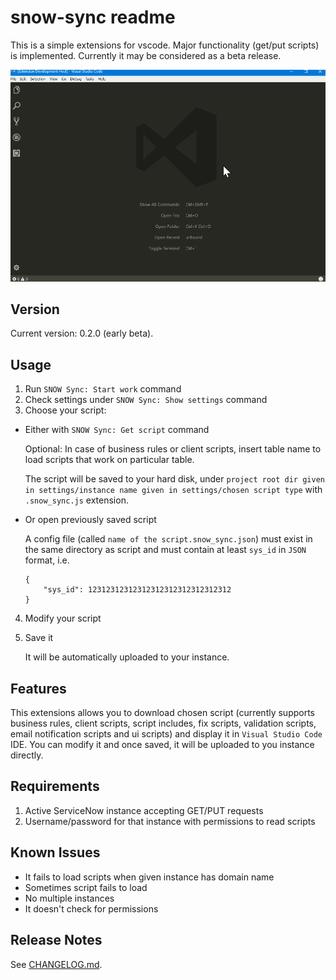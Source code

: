 # snow-sync readme

This is a simple extensions for vscode. Major functionality (get/put scripts) is implemented. Currently it may be considered as a beta release. 

![demo](./img/snow_sync_demo1.gif)

## Version

Current version: 0.2.0 (early beta).

## Usage

1. Run `SNOW Sync: Start work` command
2. Check settings under `SNOW Sync: Show settings` command
3. Choose your script:
* Either with `SNOW Sync: Get script` command
   
   Optional: In case of business rules or client scripts, insert table name to load scripts that work on particular table.

   The script will be saved to your hard disk, under `project root dir given in settings/instance name given in settings/chosen script type` with `.snow_sync.js` extension.

* Or open previously saved script

   A config file (called `name of the script.snow_sync.json`) must exist in the same directory as script and must contain at least `sys_id` in `JSON` format, i.e.

   ```
   {
       "sys_id": 12312312312312312312312312312312
   }
   ```

4. Modify your script
5. Save it

   It will be automatically uploaded to your instance.

## Features

This extensions allows you to download chosen script (currently supports business rules, client scripts, script includes, fix scripts, validation scripts, email notification scripts and ui scripts) and display it in `Visual Studio Code` IDE. You can modify it and once saved, it will be uploaded to you instance directly.

## Requirements

1. Active ServiceNow instance accepting GET/PUT requests
2. Username/password for that instance with permissions to read scripts

## Known Issues

- It fails to load scripts when given instance has domain name
- Sometimes script fails to load
- No multiple instances
- It doesn't check for permissions

## Release Notes

See [CHANGELOG.md](CHANGELOG.md).